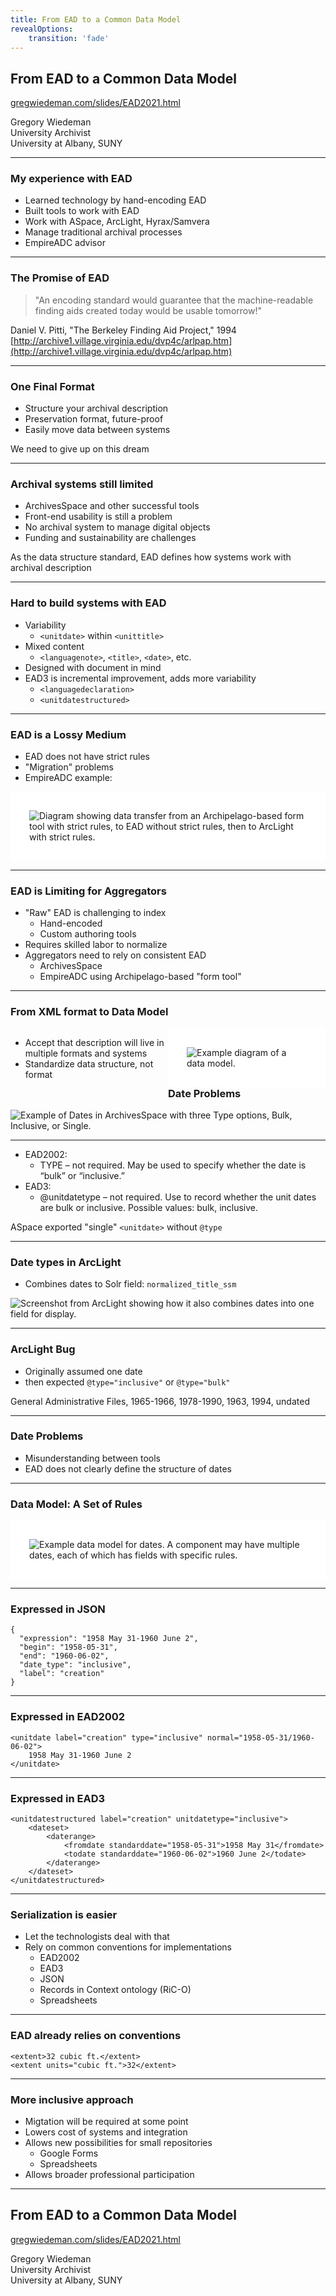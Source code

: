 ```yaml
---
title: From EAD to a Common Data Model
revealOptions:
    transition: 'fade'
---
```

<style>
.fLeft {float: left; max-width: 50%;}
.fRight {float: right; max-width: 50%;}
#smallLink {font-size: 18px;}
.whitebg {background-color: #fff; padding: 30px !important;}
.reveal section img {border: none; background: rgb(255, 255, 255, 1);}
.reveal h1,
.reveal h2,
.reveal h3,
.reveal h4,
.reveal h5,
.reveal h6 {
	font-family: "Montserrat", Roboto , sans-serif;
	text-transform: initial;
	font-weight: bold;
}
.wrap{
position:relative;
  height:30vh;
  border-left:15px solid #000;
  padding:5vh 20px;
}
.arrow {
  position:absolute;
  left:-43px;
  width: 70px;
  bottom: -20px;
}
.up{top:-20px;}
.slide-background-content{background-size:contain!important;}
</style>

## From EAD to a Common Data Model

[gregwiedeman.com/slides/EAD2021.html](https://gregwiedeman.com/slides/EAD2021.html)

Gregory Wiedeman<br/>
University Archivist<br/>
University at Albany, SUNY

---

### My experience with EAD

* Learned technology by hand-encoding EAD
* Built tools to work with EAD
* Work with ASpace, ArcLight, Hyrax/Samvera
* Manage traditional archival processes
* EmpireADC advisor

---

### The Promise of EAD

> "An encoding standard would guarantee that the machine-readable finding aids created today would be usable tomorrow!"

Daniel V. Pitti, "The Berkeley Finding Aid Project," 1994 [http://archive1.village.virginia.edu/dvp4c/arlpap.htm](http://archive1.village.virginia.edu/dvp4c/arlpap.htm)

---

### One Final Format

* Structure your archival description
* Preservation format, future-proof
* Easily move data between systems

We need to give up on this dream <!-- .element: class="fragment" data-fragment-index="1" -->

---

### Archival systems still limited

* ArchivesSpace and other successful tools
* Front-end usability is still a problem
* No archival system to manage digital objects
* Funding and sustainability are challenges

As the data structure standard, EAD defines how systems work with archival description <!-- .element: class="fragment" data-fragment-index="1" -->

---

### Hard to build systems with EAD

* Variability
	* `<unitdate>` within `<unittitle>`
* Mixed content
	* `<languagenote>`, `<title>`, `<date>`, etc.
* Designed with document in mind
* EAD3 is incremental improvement, adds more variability
	* `<languagedeclaration>`
	* `<unitdatestructured>`

---

### EAD is a Lossy Medium

* EAD does not have strict rules
* "Migration" problems
* EmpireADC example:

<img class="whitebg" src="img/ead2021-lossyMedium.png" alt="Diagram showing data transfer from an Archipelago-based form tool with strict rules, to EAD without strict rules, then to ArcLight with strict rules." />

---

### EAD is Limiting for Aggregators

* "Raw" EAD is challenging to index
	* Hand-encoded
	* Custom authoring tools
* Requires skilled labor to normalize
* Aggregators need to rely on consistent EAD
	* ArchivesSpace
	* EmpireADC using Archipelago-based "form tool"

---

### From XML format to Data Model

<div class="fLeft">
	<ul>
		<li>Accept that description will live in multiple formats and systems</li>
		<li>Standardize data structure, not format</li>
	</ul>
</div>
<div class="fRight">
	<img class="whitebg" src="img/dataModel.gif" alt="Example diagram of a data model." />
</div>

---

### Date Problems

<img src="img/ead2021-aspaceDate.jpg" alt="Example of Dates in ArchivesSpace with three Type options, Bulk, Inclusive, or Single."/>

---

* EAD2002:
	* TYPE – not required. May be used to specify whether the date is “bulk” or “inclusive.”
* EAD3:
	* @unitdatetype – not required. Use to record whether the unit dates are bulk or inclusive. Possible values: bulk, inclusive.
	
ASpace exported "single" `<unitdate>` without `@type`
	
---

### Date types in ArcLight

* Combines dates to Solr field: `normalized_title_ssm`

<img src="img/ead2021-arclightDate.jpg" alt="Screenshot from ArcLight showing how it also combines dates into one field for display." />

---

### ArcLight Bug

* Originally assumed one date
* then expected `@type="inclusive"` or `@type="bulk"`

General Administrative Files, 1965-1966, 1978-1990, 1963, 1994, undated

---

### Date Problems

* Misunderstanding between tools
* EAD does not clearly define the structure of dates


---

### Data Model: A Set of Rules

<img class="whitebg" src="img/ead2021-dateModel.png" alt="Example data model for dates. A component may have multiple dates, each of which has fields with specific rules." />

---

### Expressed in JSON

```
{
  "expression": "1958 May 31-1960 June 2",
  "begin": "1958-05-31",
  "end": "1960-06-02",
  "date_type": "inclusive",
  "label": "creation"
}
```

---

### Expressed in EAD2002

```
<unitdate label="creation" type="inclusive" normal="1958-05-31/1960-06-02">
	1958 May 31-1960 June 2
</unitdate>
```

---

### Expressed in EAD3

```
<unitdatestructured label="creation" unitdatetype="inclusive">
	<dateset>
		<daterange>
			<fromdate standarddate="1958-05-31">1958 May 31</fromdate>
			<todate standarddate="1960-06-02">1960 June 2</todate>
		</daterange>
	</dateset>
</unitdatestructured>
```

---

### Serialization is easier

* Let the technologists deal with that
* Rely on common conventions for implementations
	* EAD2002
	* EAD3
	* JSON
	* Records in Context ontology (RiC-O)
	* Spreadsheets

---

### EAD already relies on conventions

```
<extent>32 cubic ft.</extent>
<extent units="cubic ft.">32</extent>
```

---

### More inclusive approach

* Migtation will be required at some point
* Lowers cost of systems and integration
* Allows new possibilities for small repositories
	* Google Forms
	* Spreadsheets
* Allows broader professional participation

---

## From EAD to a Common Data Model

[gregwiedeman.com/slides/EAD2021.html](https://gregwiedeman.com/slides/EAD2021.html)

Gregory Wiedeman<br/>
University Archivist<br/>
University at Albany, SUNY